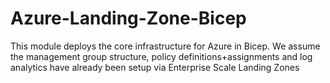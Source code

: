 # Azure-Landing-Zone-Bicep
This module deploys the core infrastructure for Azure in Bicep. We assume the management group structure, policy definitions+assignments and log analytics have already been setup via Enterprise Scale Landing Zones
